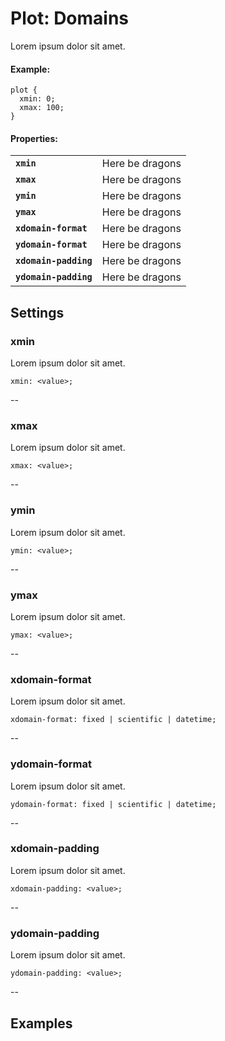 Plot: Domains
=============

Lorem ipsum dolor sit amet.

#### Example:

    plot {
      xmin: 0;
      xmax: 100;
    }


#### Properties:

<table>
  <tbody>
    <tr>
      <td><code><strong>xmin</strong></code></td>
      <td>Here be dragons</td>
    </tr>
    <tr>
      <td><code><strong>xmax</strong></code></td>
      <td>Here be dragons</td>
    </tr>
    <tr>
      <td><code><strong>ymin</strong></code></td>
      <td>Here be dragons</td>
    </tr>
    <tr>
      <td><code><strong>ymax</strong></code></td>
      <td>Here be dragons</td>
    </tr>
    <tr>
      <td><code><strong>xdomain-format</strong></code></td>
      <td>Here be dragons</td>
    </tr>
    <tr>
      <td><code><strong>ydomain-format</strong></code></td>
      <td>Here be dragons</td>
    </tr>
    <tr>
      <td><code><strong>xdomain-padding</strong></code></td>
      <td>Here be dragons</td>
    </tr>
    <tr>
      <td><code><strong>ydomain-padding</strong></code></td>
      <td>Here be dragons</td>
    </tr>
  </tbody>
</table>


## Settings

### xmin

Lorem ipsum dolor sit amet.

    xmin: <value>;

--

### xmax

Lorem ipsum dolor sit amet.

    xmax: <value>;

--

### ymin

Lorem ipsum dolor sit amet.

    ymin: <value>;

--

### ymax

Lorem ipsum dolor sit amet.

    ymax: <value>;

--

### xdomain-format

Lorem ipsum dolor sit amet.

    xdomain-format: fixed | scientific | datetime;

--

### ydomain-format

Lorem ipsum dolor sit amet.

    ydomain-format: fixed | scientific | datetime;

--

### xdomain-padding

Lorem ipsum dolor sit amet.

    xdomain-padding: <value>;

--


### ydomain-padding

Lorem ipsum dolor sit amet.

    ydomain-padding: <value>;

--


## Examples

